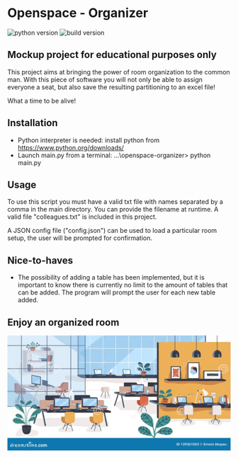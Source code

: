 # Openspace - Organizer
![python version](https://img.shields.io/badge/python-v3.12.1-green?logo=python) ![build version](https://img.shields.io/badge/build-v1.05-blue)

## Mockup project for educational purposes only
This project aims at bringing the power of room organization to the common man.
With this piece of software you will not only be able to assign everyone a seat, but also save the resulting partitioning to an excel file!

What a time to be alive!

## Installation
- Python interpreter is needed: install python from https://www.python.org/downloads/
- Launch main.py from a terminal: ...\openspace-organizer> python main.py

## Usage
To use this script you must have a valid txt file with names separated by a comma in the main directory.
You can provide the filename at runtime. A valid file "colleagues.txt" is included in this project.

A JSON config file ("config.json") can be used to load a particular room setup, the user will be prompted for confirmation.

## Nice-to-haves
- The possibility of adding a table has been implemented, but it is important to know there is currently no limit to the amount of tables that can be added. The program will prompt the user for each new table added.

## Enjoy an organized room
![Open space image](image.png)